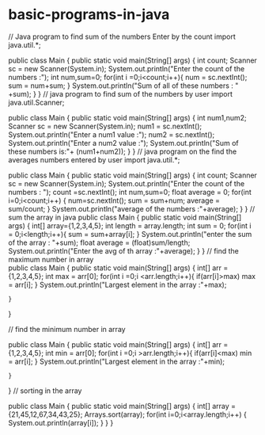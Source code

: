# basic-programs-in-java
// Java program to find sum of the numbers Enter by the count
import java.util.*;

public class Main {
    public static void main(String[] args) {
      int count;
      Scanner sc = new Scanner(System.in);
      System.out.println("Enter the count of the numbers :");
      int num,sum=0;
      for(int i =0;i<count;i++){
        num = sc.nextInt();
        sum = num+sum;
      }
      System.out.println("Sum of all of these numbers : " +sum);
  }
}
// java program to find sum of the numbers by user
import java.util.Scanner;

public class Main {
    public static void main(String[] args) 
    {
      int num1,num2;
      Scanner sc = new Scanner(System.in);
      num1 = sc.nextInt();
      System.out.println("Enter a num1 value :");
      num2 = sc.nextInt();
      System.out.println("Enter a num2 value :");
      System.out.println("Sum of these numbers is:"+ (num1+num2));
  }
}
// java program on the find the averages numbers entered by user
import java.util.*;

public class Main {
    public static void main(String[] args) {
      int count;
      Scanner sc = new Scanner(System.in);
      System.out.println("Enter the count of the numbers : ");
      count =sc.nextInt();
      int num,sum=0;
      float average = 0;
      for(int i=0;i<count;i++)
      {
        num=sc.nextInt();
        sum = sum+num;
        average = sum/count;
      }
      System.out.println("average of the numbers :"+average);
  }
}
// sum the array in java
public class Main {
    public static void main(String[] args) {
      int[] array={1,2,3,4,5};
      int length = array.length;
      int sum = 0;
      for(int i = 0;i<length;i++){
        sum = sum+array[i];
      }
      System.out.println("enter the sum of the array : "+sum);
      float average = (float)sum/length;
      System.out.println("Enter the avg of th array :"+average);
  }
}
// find the maximum number in array  
public class Main
{
	public static void main(String[] args) {
	    int[] arr = {1,2,3,4,5};
	    int max = arr[0];
	    for(int i =0;i <arr.length;i++){
	        if(arr[i]>max)
	          max = arr[i];
	    }
	    System.out.println("Largest element in the array :"+max);
	    
	}
		
}

// find the minimum number in array

public class Main
{
	public static void main(String[] args) {
	    int[] arr = {1,2,3,4,5};
	    int min = arr[0];
	    for(int i =0;i >arr.length;i++){
	        if(arr[i]<max)
	          min = arr[i];
	    }
	    System.out.println("Largest element in the array :"+min);
	    
	}
		
}
// sorting in the array 

public class Main {
    public static void main(String[] args) {
     int[] array = {21,45,12,67,34,43,25};
     Arrays.sort(array);
     for(int i=0;i<array.length;i++)
     {
       System.out.println(array[i]);
     }
    }
}  


